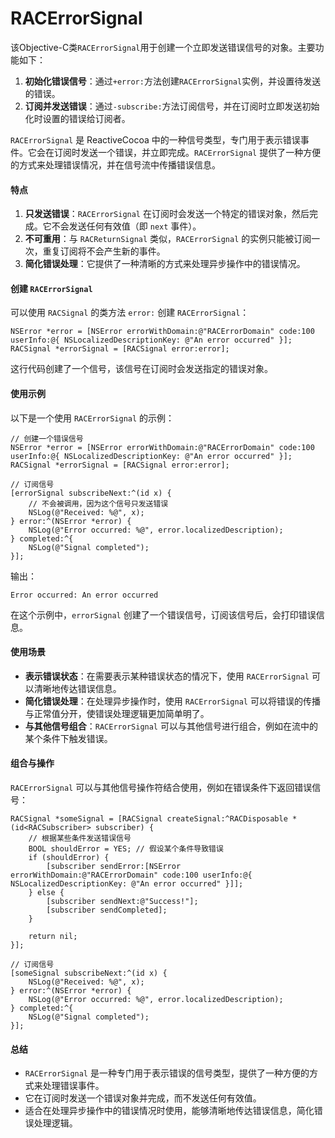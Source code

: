# RACErrorSignal

该Objective-C类`RACErrorSignal`用于创建一个立即发送错误信号的对象。主要功能如下：

1. **初始化错误信号**：通过`+error:`方法创建`RACErrorSignal`实例，并设置待发送的错误。
2. **订阅并发送错误**：通过`-subscribe:`方法订阅信号，并在订阅时立即发送初始化时设置的错误给订阅者。

`RACErrorSignal` 是 ReactiveCocoa 中的一种信号类型，专门用于表示错误事件。它会在订阅时发送一个错误，并立即完成。`RACErrorSignal` 提供了一种方便的方式来处理错误情况，并在信号流中传播错误信息。

#### 特点

1. **只发送错误**：`RACErrorSignal` 在订阅时会发送一个特定的错误对象，然后完成。它不会发送任何有效值（即 `next` 事件）。
2. **不可重用**：与 `RACReturnSignal` 类似，`RACErrorSignal` 的实例只能被订阅一次，重复订阅将不会产生新的事件。
3. **简化错误处理**：它提供了一种清晰的方式来处理异步操作中的错误情况。

#### 创建 `RACErrorSignal`

可以使用 `RACSignal` 的类方法 `error:` 创建 `RACErrorSignal`：

```objc
NSError *error = [NSError errorWithDomain:@"RACErrorDomain" code:100 userInfo:@{ NSLocalizedDescriptionKey: @"An error occurred" }];
RACSignal *errorSignal = [RACSignal error:error];
```

这行代码创建了一个信号，该信号在订阅时会发送指定的错误对象。

#### 使用示例

以下是一个使用 `RACErrorSignal` 的示例：

```objc
// 创建一个错误信号
NSError *error = [NSError errorWithDomain:@"RACErrorDomain" code:100 userInfo:@{ NSLocalizedDescriptionKey: @"An error occurred" }];
RACSignal *errorSignal = [RACSignal error:error];

// 订阅信号
[errorSignal subscribeNext:^(id x) {
    // 不会被调用，因为这个信号只发送错误
    NSLog(@"Received: %@", x);
} error:^(NSError *error) {
    NSLog(@"Error occurred: %@", error.localizedDescription);
} completed:^{
    NSLog(@"Signal completed");
}];
```

输出：

```
Error occurred: An error occurred
```

在这个示例中，`errorSignal` 创建了一个错误信号，订阅该信号后，会打印错误信息。

#### 使用场景

* **表示错误状态**：在需要表示某种错误状态的情况下，使用 `RACErrorSignal` 可以清晰地传达错误信息。
* **简化错误处理**：在处理异步操作时，使用 `RACErrorSignal` 可以将错误的传播与正常值分开，使错误处理逻辑更加简单明了。
* **与其他信号组合**：`RACErrorSignal` 可以与其他信号进行组合，例如在流中的某个条件下触发错误。

#### 组合与操作

`RACErrorSignal` 可以与其他信号操作符结合使用，例如在错误条件下返回错误信号：

```objc
RACSignal *someSignal = [RACSignal createSignal:^RACDisposable *(id<RACSubscriber> subscriber) {
    // 根据某些条件发送错误信号
    BOOL shouldError = YES; // 假设某个条件导致错误
    if (shouldError) {
        [subscriber sendError:[NSError errorWithDomain:@"RACErrorDomain" code:100 userInfo:@{ NSLocalizedDescriptionKey: @"An error occurred" }]];
    } else {
        [subscriber sendNext:@"Success!"];
        [subscriber sendCompleted];
    }
    
    return nil;
}];

// 订阅信号
[someSignal subscribeNext:^(id x) {
    NSLog(@"Received: %@", x);
} error:^(NSError *error) {
    NSLog(@"Error occurred: %@", error.localizedDescription);
} completed:^{
    NSLog(@"Signal completed");
}];
```

#### 总结

* `RACErrorSignal` 是一种专门用于表示错误的信号类型，提供了一种方便的方式来处理错误事件。
* 它在订阅时发送一个错误对象并完成，而不发送任何有效值。
* 适合在处理异步操作中的错误情况时使用，能够清晰地传达错误信息，简化错误处理逻辑。
